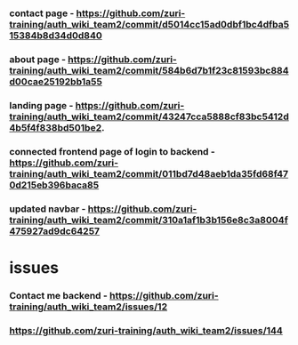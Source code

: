 ### contact page - https://github.com/zuri-training/auth_wiki_team2/commit/d5014cc15ad0dbf1bc4dfba515384b8d34d0d840
### about page - https://github.com/zuri-training/auth_wiki_team2/commit/584b6d7b1f23c81593bc884d00cae25192bb1a55   
### landing page - https://github.com/zuri-training/auth_wiki_team2/commit/43247cca5888cf83bc5412d4b5f4f838bd501be2.
### connected frontend page of login to backend - https://github.com/zuri-training/auth_wiki_team2/commit/011bd7d48aeb1da35fd68f470d215eb396baca85
### updated navbar - https://github.com/zuri-training/auth_wiki_team2/commit/310a1af1b3b156e8c3a8004f475927ad9dc64257

# issues
### Contact me backend - https://github.com/zuri-training/auth_wiki_team2/issues/12
### https://github.com/zuri-training/auth_wiki_team2/issues/144
